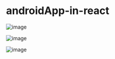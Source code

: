 # androidApp-in-react

![image](https://github.com/dennisngugiwambui/androidApp-in-react/assets/112067611/6978b883-b15f-4e15-8337-dd6955c8bd46)


![image](https://github.com/dennisngugiwambui/androidApp-in-react/assets/112067611/773916ea-8daf-4574-894b-88401525eb69)


![image](https://github.com/dennisngugiwambui/androidApp-in-react/assets/112067611/73722640-9274-4831-8341-d2ef097a868f)
